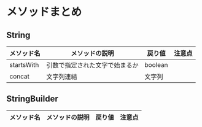 # メソッドまとめ

## String

| メソッド名 | メソッドの説明                 | 戻り値  | 注意点 |
| ---------- | ------------------------------ | ------- | ------ |
| startsWith | 引数で指定された文字で始まるか | boolean |
| concat     | 文字列連結                     | 文字列  |

## StringBuilder

| メソッド名 | メソッドの説明 | 戻り値 | 注意点 |
| ---------- | -------------- | ------ | ------ |
